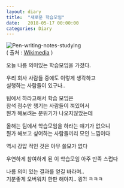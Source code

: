 ```yaml
---
layout: diary
title:  "새로운 학습모임"
date:   2018-05-17 00:00:00
categories: Diary
---
```


![Pen-writing-notes-studying](https://upload.wikimedia.org/wikipedia/commons/thumb/5/59/Pen-writing-notes-studying.jpg/640px-Pen-writing-notes-studying.jpg)  
( 출처 : [Wikimedia](https://commons.wikimedia.org/wiki/File:Pen-writing-notes-studying.jpg) )


오늘 나름 의미있는 학습모임을 가졌다.  

우리 회사 사람들 중에도 이렇게 생각하고  
실행하는 사람들이 있구나..  
	
<!--more-->

팀에서 하라고해서 학습 모임은  
참석 점수만 챙기는 사람들이 껴있어서  
뭔가 해보려는 분위기가 나오지않았는데  

올해는 팀에서 학습모임을 하라는 얘기가 없으니  
뭔가 해보고 싶어하는 사람들끼리 모인 느낌이다  

역시 강압 적인 것은 아무 쓸모가 없다  

우연하게 참여하게 된 이 학습모임 아주 만족 스럽다  

나름 의미 있는 결과를 얻길 바라며..  
기분좋게 오버워치 한판 해야지.. 읭?! ㅋㅋㅋ  
